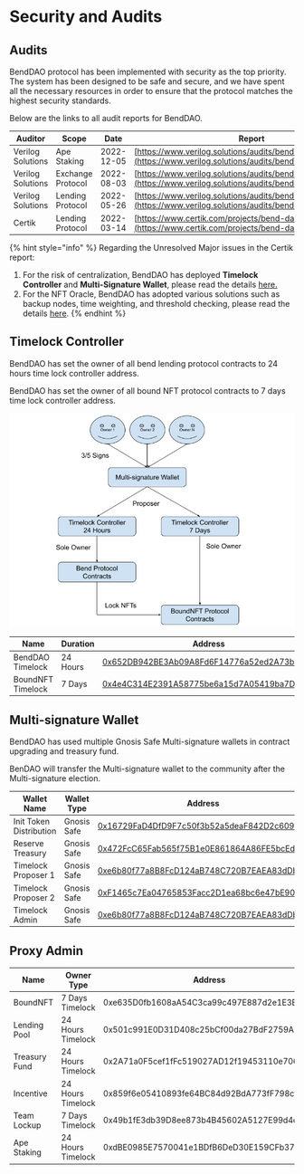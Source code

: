 # Security and Audits

## Audits

BendDAO protocol has been implemented with security as the top priority. The system has been designed to be safe and secure, and we have spent all the necessary resources in order to ensure that the protocol matches the highest security standards.

Below are the links to all audit reports for BendDAO.

| Auditor           | Scope             | Date       | Report                                                                                                                       |
| ----------------- | ----------------- | ---------- | ---------------------------------------------------------------------------------------------------------------------------- |
| Verilog Solutions | Ape Staking       | 2022-12-05 | [https://www.verilog.solutions/audits/bend\_apecoin\_staking/](https://www.verilog.solutions/audits/bend\_apecoin\_staking/) |
| Verilog Solutions | Exchange Protocol | 2022-08-03 | [https://www.verilog.solutions/audits/benddao\_liquidity/](https://www.verilog.solutions/audits/benddao\_liquidity/)         |
| Verilog Solutions | Lending Protocol  | 2022-05-26 | [https://www.verilog.solutions/audits/benddao/](https://www.verilog.solutions/audits/benddao/)                               |
| Certik            | Lending Protocol  | 2022-03-14 | [https://www.certik.com/projects/bend-dao](https://www.certik.com/projects/bend-dao)                                         |

{% hint style="info" %}
Regarding the Unresolved Major issues in the Certik report:

1. For the risk of centralization, BendDAO has deployed **Timelock Controller** and **Multi-Signature Wallet**, please read the details [here.](security-and-audits.md#timelock-controller)
2. For the NFT Oracle, BendDAO has adopted various solutions such as backup nodes, time weighting, and threshold checking, please read the details [here](../lending-protocol/oracle-price-feeding.md).
{% endhint %}

## Timelock Controller

BendDAO has set the owner of all bend lending protocol contracts to 24 hours time lock controller address.

BendDAO has set the owner of all bound NFT protocol contracts to 7 days time lock controller address.

![](<../.gitbook/assets/Bend MultiSig Wallet & TimeLock 0526.png>)

| Name              | Duration | Address                                                                                                               |
| ----------------- | -------- | --------------------------------------------------------------------------------------------------------------------- |
| BendDAO Timelock  | 24 Hours | [0x652DB942BE3Ab09A8Fd6F14776a52ed2A73bF214](https://etherscan.io/address/0x652DB942BE3Ab09A8Fd6F14776a52ed2A73bF214) |
| BoundNFT Timelock | 7 Days   | [0x4e4C314E2391A58775be6a15d7A05419ba7D2B6e](https://etherscan.io/address/0x4e4C314E2391A58775be6a15d7A05419ba7D2B6e) |

## Multi-signature Wallet

BendDAO has used multiple Gnosis Safe Multi-signature wallets in contract upgrading and treasury fund.

BenDAO will transfer the Multi-signature wallet to the community after the Multi-signature election.

| Wallet Name             | Wallet Type | Address                                                                                                               |
| ----------------------- | ----------- | --------------------------------------------------------------------------------------------------------------------- |
| Init Token Distribution | Gnosis Safe | [0x16729FaD4DfD9F7c50f3b52a5deaF842D2c609B7](https://etherscan.io/address/0x16729FaD4DfD9F7c50f3b52a5deaF842D2c609B7) |
| Reserve Treasury        | Gnosis Safe | [0x472FcC65Fab565f75B1e0E861864A86FE5bcEd7B](https://etherscan.io/address/0x472FcC65Fab565f75B1e0E861864A86FE5bcEd7B) |
| Timelock Proposer 1     | Gnosis Safe | [0xe6b80f77a8B8FcD124aB748C720B7EAEA83dDb4C](https://etherscan.io/address/0xe6b80f77a8B8FcD124aB748C720B7EAEA83dDb4C) |
| Timelock Proposer 2     | Gnosis Safe | [0xF1465c7Ea04765853Facc2D1ea68bc6e47bE90e1](https://etherscan.io/address/0xF1465c7Ea04765853Facc2D1ea68bc6e47bE90e1) |
| Timelock Admin          | Gnosis Safe | [0xe6b80f77a8B8FcD124aB748C720B7EAEA83dDb4C](https://etherscan.io/address/0xe6b80f77a8B8FcD124aB748C720B7EAEA83dDb4C) |

## Proxy Admin

| Name          | Owner Type        | Address                                    |
| ------------- | ----------------- | ------------------------------------------ |
| BoundNFT      | 7 Days Timelock   | 0xe635D0fb1608aA54C3ca99c497E887d2e1E3E690 |
| Lending Pool  | 24 Hours Timelock | 0x501c991E0D31D408c25bCf00da27BdF2759A394a |
| Treasury Fund | 24 Hours Timelock | 0x2A71a0F5cef1fFc519027AD12f19453110e70666 |
| Incentive     | 24 Hours Timelock | 0x859f6e05410893fe64BC84d92BdA773fF798cf66 |
| Team Lockup   | 7 Days Timelock   | 0x49b1fE3db39D8ee873b4B45602A5127E99d4cfF6 |
| Ape Staking   | 24 Hours Timelock | 0xdBE0985E7570041e1BDfB6DeD30E159CFb3718CF |
